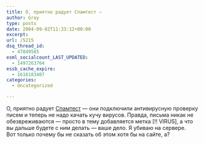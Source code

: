 ```yaml
---
title: О, приятно радует Спамтест —
author: Gray
type: posts
date: 2004-09-02T11:33:12+00:00
excerpt:
url: /5215
dsq_thread_id:
  - 47849585
esml_socialcount_LAST_UPDATED:
  - 1497263764
essb_cache_expire:
  - 1616183407
categories:
  - Uncategorized

---
```








О, приятно радует <a href="http://www.spamtest.ru/" target="_blank">Спамтест</a> &#8212; они подключили антивирусную проверку писем и теперь не надо качать кучу вирусов. Правда, письма никак не обезвреживаются &#8212; просто в тему добавляется метка [!! VIRUS], а что вы дальше будете с ним делать &#8212; ваше дело. Я убиваю на сервере.  
Вот только почему бы не сказать об этом хотя бы на сайте, а?